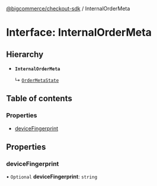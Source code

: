 [@bigcommerce/checkout-sdk](../README.md) / InternalOrderMeta

# Interface: InternalOrderMeta

## Hierarchy

- **`InternalOrderMeta`**

  ↳ [`OrderMetaState`](OrderMetaState.md)

## Table of contents

### Properties

- [deviceFingerprint](InternalOrderMeta.md#devicefingerprint)

## Properties

### deviceFingerprint

• `Optional` **deviceFingerprint**: `string`
